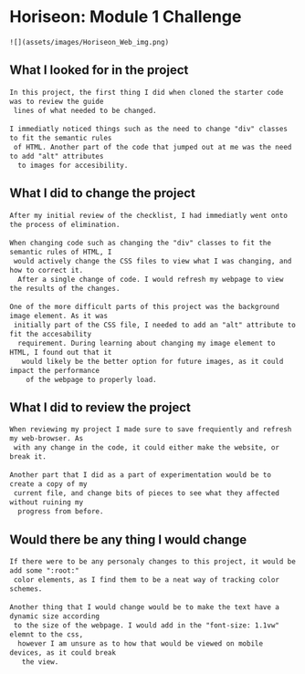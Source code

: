 # Horiseon: Module 1 Challenge
    ![](assets/images/Horiseon_Web_img.png)

## What I looked for in the project
    In this project, the first thing I did when cloned the starter code was to review the guide
     lines of what needed to be changed.

    I immediatly noticed things such as the need to change "div" classes to fit the semantic rules
     of HTML. Another part of the code that jumped out at me was the need to add "alt" attributes
      to images for accesibility. 
## What I did to change the project
    After my initial review of the checklist, I had immediatly went onto the process of elimination. 

    When changing code such as changing the "div" classes to fit the semantic rules of HTML, I
     would actively change the CSS files to view what I was changing, and how to correct it.
      After a single change of code. I would refresh my webpage to view the results of the changes.

    One of the more difficult parts of this project was the background image element. As it was
     initially part of the CSS file, I needed to add an "alt" attribute to fit the accesability
      requirement. During learning about changing my image element to HTML, I found out that it
       would likely be the better option for future images, as it could impact the performance
        of the webpage to properly load.

## What I did to review the project
    When reviewing my project I made sure to save frequiently and refresh my web-browser. As
     with any change in the code, it could either make the website, or break it.

    Another part that I did as a part of experimentation would be to create a copy of my
     current file, and change bits of pieces to see what they affected without ruining my
      progress from before.

## Would there be any thing I would change
    If there were to be any personaly changes to this project, it would be add some ":root:"
     color elements, as I find them to be a neat way of tracking color schemes.

    Another thing that I would change would be to make the text have a dynamic size according
     to the size of the webpage. I would add in the "font-size: 1.1vw" elemnt to the css,
      however I am unsure as to how that would be viewed on mobile devices, as it could break
       the view.
    
